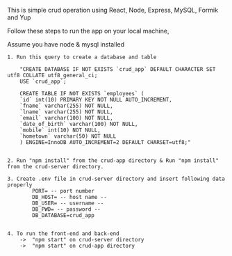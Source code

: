 This is simple crud operation using React, Node, Express, MySQL, Formik and Yup

Follow these steps to run the app on your local machine,

Assume you have node & mysql installed

    1. Run this query to create a database and table

        "CREATE DATABASE IF NOT EXISTS `crud_app` DEFAULT CHARACTER SET utf8 COLLATE utf8_general_ci;
        USE `crud_app`;

        CREATE TABLE IF NOT EXISTS `employees` (
        `id` int(10) PRIMARY KEY NOT NULL AUTO_INCREMENT,
        `fname` varchar(255) NOT NULL,
        `lname` varchar(255) NOT NULL,
        `email` varchar(100) NOT NULL,
        `date_of_birth` varchar(100) NOT NULL,
        `mobile` int(10) NOT NULL,
        `hometown` varchar(50) NOT NULL
        ) ENGINE=InnoDB AUTO_INCREMENT=2 DEFAULT CHARSET=utf8;"


    2. Run "npm install" from the crud-app directory & Run "npm install" from the crud-server directory.

    3. Create .env file in crud-server directory and insert following data properly
            PORT= -- port number
            DB_HOST= -- host name --
            DB_USER= -- username --
            DB_PWD= -- password --
            DB_DATABASE=crud_app


    4. To run the front-end and back-end
        ->  "npm start" on crud-server directory
        ->  "npm start" on crud-app directory
